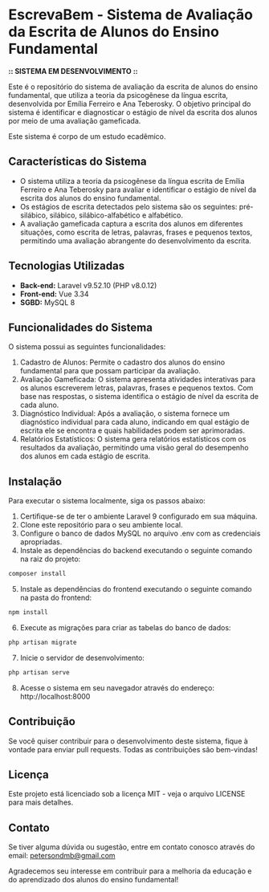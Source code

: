 # EscrevaBem - Sistema de Avaliação da Escrita de Alunos do Ensino Fundamental

**:: SISTEMA EM DESENVOLVIMENTO ::**

Este é o repositório do sistema de avaliação da escrita de alunos do ensino fundamental, que utiliza a teoria da psicogênese da língua escrita, desenvolvida por Emília Ferreiro e Ana Teberosky. O objetivo principal do sistema é identificar e diagnosticar o estágio de nível da escrita dos alunos por meio de uma avaliação gameficada.

Este sistema é corpo de um estudo ecadêmico.

## Características do Sistema

- O sistema utiliza a teoria da psicogênese da língua escrita de Emília Ferreiro e Ana Teberosky para avaliar e identificar o estágio de nível da escrita dos alunos do ensino fundamental.
- Os estágios de escrita detectados pelo sistema são os seguintes: pré-silábico, silábico, silábico-alfabético e alfabético.
- A avaliação gameficada captura a escrita dos alunos em diferentes situações, como escrita de letras, palavras, frases e pequenos textos, permitindo uma avaliação abrangente do desenvolvimento da escrita.

## Tecnologias Utilizadas
- **Back-end:** Laravel v9.52.10 (PHP v8.0.12)
- **Front-end:** Vue 3.34
- **SGBD:** MySQL 8

## Funcionalidades do Sistema
O sistema possui as seguintes funcionalidades:

1. Cadastro de Alunos: Permite o cadastro dos alunos do ensino fundamental para que possam participar da avaliação.
2. Avaliação Gameficada: O sistema apresenta atividades interativas para os alunos escreverem letras, palavras, frases e pequenos textos. Com base nas respostas, o sistema identifica o estágio de nível da escrita de cada aluno.
3. Diagnóstico Individual: Após a avaliação, o sistema fornece um diagnóstico individual para cada aluno, indicando em qual estágio de escrita ele se encontra e quais habilidades podem ser aprimoradas.
4. Relatórios Estatísticos: O sistema gera relatórios estatísticos com os resultados da avaliação, permitindo uma visão geral do desempenho dos alunos em cada estágio de escrita.

## Instalação
Para executar o sistema localmente, siga os passos abaixo:

1. Certifique-se de ter o ambiente Laravel 9 configurado em sua máquina.
2. Clone este repositório para o seu ambiente local.
3. Configure o banco de dados MySQL no arquivo .env com as credenciais apropriadas.
4. Instale as dependências do backend executando o seguinte comando na raiz do projeto:

```bash
composer install
```

5. Instale as dependências do frontend executando o seguinte comando na pasta do frontend:

```bash
npm install
```

6. Execute as migrações para criar as tabelas do banco de dados:

```bash
php artisan migrate
```

7. Inicie o servidor de desenvolvimento:

```bash
php artisan serve
```

8. Acesse o sistema em seu navegador através do endereço: http://localhost:8000

## Contribuição

Se você quiser contribuir para o desenvolvimento deste sistema, fique à vontade para enviar pull requests. Todas as contribuições são bem-vindas!

## Licença
Este projeto está licenciado sob a licença MIT - veja o arquivo LICENSE para mais detalhes.

## Contato
Se tiver alguma dúvida ou sugestão, entre em contato conosco através do email: petersondmb@gmail.com

Agradecemos seu interesse em contribuir para a melhoria da educação e do aprendizado dos alunos do ensino fundamental!
